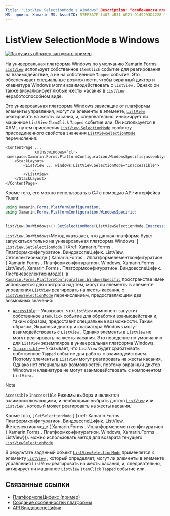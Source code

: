 ```yaml
---
Title: "ListView SelectionMode в Windows" Description: "особенности платформы позволяют использовать функциональные возможности, доступные только на определенной платформе, без реализации пользовательских модулей подготовки отчетов или эффектов. В этой статье объясняется, как использовать конкретную платформу Windows, которая определяет, могут ли элементы в ListView реагировать на жесты касания.
MS. произв. Xamarin MS. AssetID: 57EF3A7F-1407-4B31-AE21-D149293D4228 MS. Technology: Xamarin-Forms author: давидбритч MS. author: дабритч МС. Дата: 10/24/2018 No-Loc: [ Xamarin.Forms , Xamarin.Essentials ]
---
```


# <a name="listview-selectionmode-on-windows"></a>ListView SelectionMode в Windows

[![Загрузить образец](~/media/shared/download.png) загрузить пример](https://docs.microsoft.com/samples/xamarin/xamarin-forms-samples/userinterface-platformspecifics)

На универсальная платформа Windows по умолчанию Xamarin.Forms [`ListView`](xref:Xamarin.Forms.ListView) использует собственное `ItemClick` событие для реагирования на взаимодействие, а не на собственное `Tapped` событие. Это обеспечивает специальные возможности, чтобы экранный диктор и клавиатура Windows могли взаимодействовать с `ListView` . Однако он также визуализирует любые жесты касания в `ListView` неработоспособном виде.

Это универсальная платформа Windows зависящие от платформы элементы управления, могут ли элементы в элементе, [`ListView`](xref:Xamarin.Forms.ListView) реагировать на жесты касания, и, следовательно, инициирует ли машинное `ListView` `ItemClick` `Tapped` событие или. Он используется в XAML путем присвоения [`ListView.SelectionMode`](xref:Xamarin.Forms.PlatformConfiguration.WindowsSpecific.ListView.SelectionModeProperty) свойству присоединенного свойства значения [`ListViewSelectionMode`](xref:Xamarin.Forms.PlatformConfiguration.WindowsSpecific.ListViewSelectionMode) перечисления:

```xaml
<ContentPage ...
             xmlns:windows="clr-namespace:Xamarin.Forms.PlatformConfiguration.WindowsSpecific;assembly=Xamarin.Forms.Core">
    <StackLayout>
        <ListView ... windows:ListView.SelectionMode="Inaccessible">
            ...
        </ListView>
    </StackLayout>
</ContentPage>
```

Кроме того, его можно использовать в C# с помощью API-интерфейса Fluent:

```csharp
using Xamarin.Forms.PlatformConfiguration;
using Xamarin.Forms.PlatformConfiguration.WindowsSpecific;
...

listView.On<Windows>().SetSelectionMode(ListViewSelectionMode.Inaccessible);
```

`ListView.On<Windows>`Метод указывает, что данная платформа будет запускаться только на универсальная платформа Windows. [ `ListView.SetSelectionMode` ] (Xref: Xamarin.Forms . Платформконфигуратион. ВиндовсспеЦифик. ListView. Сетселектионмоде ( Xamarin.Forms . Иплатформелементконфигуратион { Xamarin.Forms . Платформконфигуратион. Windows, Xamarin.Forms . ListView}, Xamarin.Forms . Платформконфигуратион. ВиндовсспеЦифик. Листвиевселектионмоде)). в [`Xamarin.Forms.PlatformConfiguration.WindowsSpecific`](xref:Xamarin.Forms.PlatformConfiguration.WindowsSpecific) пространстве имен используется для контроля над тем, могут ли элементы в элементе управления [`ListView`](xref:Xamarin.Forms.ListView) реагировать на жесты касания, с [`ListViewSelectionMode`](xref:Xamarin.Forms.PlatformConfiguration.WindowsSpecific.ListViewSelectionMode) перечислением, предоставляющим два возможных значения:

- [`Accessible`](xref:Xamarin.Forms.PlatformConfiguration.WindowsSpecific.ListViewSelectionMode.Accessible)— Указывает, что `ListView` компонент запустит собственное `ItemClick` событие для обработки взаимодействия и, таким образом, предоставит специальные возможности. Таким образом, Экранный диктор и клавиатура Windows могут взаимодействовать с `ListView` . Однако элементы в `ListView` не могут реагировать на жесты касания. Это поведение по умолчанию для `ListView` экземпляров в универсальная платформа Windows.
- [`Inaccessible`](xref:Xamarin.Forms.PlatformConfiguration.WindowsSpecific.ListViewSelectionMode.Inaccessible)— Указывает, что `ListView` будет срабатывать собственное `Tapped` событие для работы с взаимодействием. Поэтому элементы в `ListView` могут реагировать на жесты касания. Однако нет специальных возможностей, поэтому экранный диктор Windows и клавиатура не могут взаимодействовать с компонентом `ListView` .

> [!NOTE]
> `Accessible` `Inaccessible` Режимы выбора и являются взаимоисключающими, и необходимо выбрать доступ [`ListView`](xref:Xamarin.Forms.ListView) или `ListView` , который может реагировать на жесты касания.

Кроме того, [ `GetSelectionMode` ] (xref: Xamarin.Forms . Платформконфигуратион. ВиндовсспеЦифик. ListView. Жетселектионмоде ( Xamarin.Forms . Иплатформелементконфигуратион { Xamarin.Forms . Платформконфигуратион. Windows, Xamarin.Forms . ListView})). можно использовать метод для возврата текущего [`ListViewSelectionMode`](xref:Xamarin.Forms.PlatformConfiguration.WindowsSpecific.ListViewSelectionMode) .

В результате заданный объект [`ListViewSelectionMode`](xref:Xamarin.Forms.PlatformConfiguration.WindowsSpecific.ListViewSelectionMode) применяется к элементу [`ListView`](xref:Xamarin.Forms.ListView) , который определяет, могут ли элементы в элементе управления `ListView` реагировать на жесты касания, и, следовательно, активирует ли машинное `ListView` `ItemClick` `Tapped` событие или.

## <a name="related-links"></a>Связанные ссылки

- [ПлатформспеЦификс (пример)](https://docs.microsoft.com/samples/xamarin/xamarin-forms-samples/userinterface-platformspecifics)
- [Создание особенностей платформы](~/xamarin-forms/platform/platform-specifics/index.md#creating-platform-specifics)
- [API ВиндовсспеЦифик](xref:Xamarin.Forms.PlatformConfiguration.WindowsSpecific)
